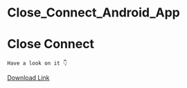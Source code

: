 # Close_Connect_Android_App

<h1>Close Connect</h1>

`Have a look on it 👇`

[Download Link](https://github.com/YourOwnItsMeDHC/Close_Connect_Android_App/tree/master/Apk)
